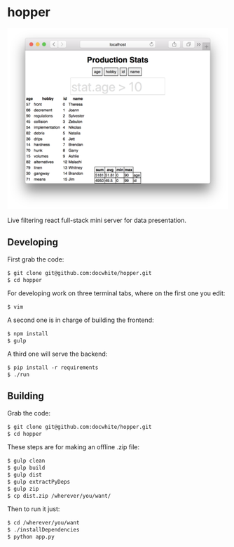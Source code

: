 # hopper

![Hopper](image.png?raw=true "Hopper Frontend")

Live filtering react full-stack mini server for data presentation.

## Developing

First grab the code:

    $ git clone git@github.com:docwhite/hopper.git
    $ cd hopper

For developing work on three terminal tabs, where on the first one you edit:

    $ vim

A second one is in charge of building the frontend:

    $ npm install
    $ gulp

A third one will serve the backend:

    $ pip install -r requirements
    $ ./run

## Building

Grab the code:

    $ git clone git@github.com:docwhite/hopper.git
    $ cd hopper

These steps are for making an offline .zip file:

    $ gulp clean
    $ gulp build
    $ gulp dist
    $ gulp extractPyDeps
    $ gulp zip
    $ cp dist.zip /wherever/you/want/

Then to run it just:

    $ cd /wherever/you/want
    $ ./installDependencies
    $ python app.py

